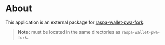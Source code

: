 # About
This application is an external package for [raspa-wallet-pwa-fork](https://github.com/LoopNetworkRaspa/raspa-wallet-pwa-fork).

>**Note:** must be located in the same directories as `raspa-wallet-pwa-fork`. 
